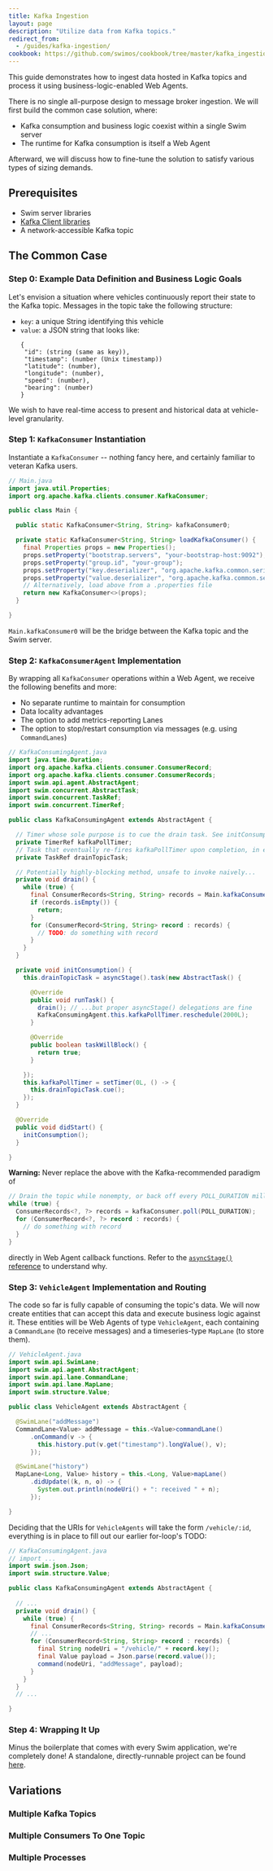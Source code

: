 ```yaml
---
title: Kafka Ingestion
layout: page
description: "Utilize data from Kafka topics."
redirect_from:
  - /guides/kafka-ingestion/
cookbook: https://github.com/swimos/cookbook/tree/master/kafka_ingestion
---
```


This guide demonstrates how to ingest data hosted in Kafka topics and process it using business-logic-enabled Web Agents.

There is no single all-purpose design to message broker ingestion. We will first build the common case solution, where:

- Kafka consumption and business logic coexist within a single Swim server
- The runtime for Kafka consumption is itself a Web Agent

Afterward, we will discuss how to fine-tune the solution to satisfy various types of sizing demands.

## Prerequisites

- Swim server libraries
- [Kafka Client libraries](https://mvnrepository.com/artifact/org.apache.kafka/kafka-clients)
- A network-accessible Kafka topic

## The Common Case

### Step 0: Example Data Definition and Business Logic Goals

Let's envision a situation where vehicles continuously report their state to the Kafka topic. Messages in the topic take the following structure:

- `key`: a unique String identifying this vehicle
- `value`: a JSON string that looks like:
   ```
   {
    "id": (string (same as key)),
    "timestamp": (number (Unix timestamp))
    "latitude": (number),
    "longitude": (number),
    "speed": (number),
    "bearing": (number)
   }
   ```

We wish to have real-time access to present and historical data at vehicle-level granularity.

### Step 1: `KafkaConsumer` Instantiation

Instantiate a `KafkaConsumer` -- nothing fancy here, and certainly familiar to veteran Kafka users.

```java
// Main.java
import java.util.Properties;
import org.apache.kafka.clients.consumer.KafkaConsumer;

public class Main {

  public static KafkaConsumer<String, String> kafkaConsumer0;

  private static KafkaConsumer<String, String> loadKafkaConsumer() {
    final Properties props = new Properties();
    props.setProperty("bootstrap.servers", "your-bootstrap-host:9092");
    props.setProperty("group.id", "your-group");
    props.setProperty("key.deserializer", "org.apache.kafka.common.serialization.StringDeserializer");
    props.setProperty("value.deserializer", "org.apache.kafka.common.serialization.StringDeserializer");
    // Alternatively, load above from a .properties file
    return new KafkaConsumer<>(props);
  }

}
```

`Main.kafkaConsumer0` will be the bridge between the Kafka topic and the Swim server.

### Step 2: `KafkaConsumerAgent` Implementation

By wrapping all `KafkaConsumer` operations within a Web Agent, we receive the following benefits and more:

- No separate runtime to maintain for consumption
- Data locality advantages
- The option to add metrics-reporting Lanes
- The option to stop/restart consumption via messages (e.g. using `CommandLanes`)

```java
// KafkaConsumingAgent.java
import java.time.Duration;
import org.apache.kafka.clients.consumer.ConsumerRecord;
import org.apache.kafka.clients.consumer.ConsumerRecords;
import swim.api.agent.AbstractAgent;
import swim.concurrent.AbstractTask;
import swim.concurrent.TaskRef;
import swim.concurrent.TimerRef;

public class KafkaConsumingAgent extends AbstractAgent {

  // Timer whose sole purpose is to cue the drain task. See initConsumption().
  private TimerRef kafkaPollTimer;
  // Task that eventually re-fires kafkaPollTimer upon completion, in effect re-cueing itself.
  private TaskRef drainTopicTask;

  // Potentially highly-blocking method, unsafe to invoke naively...
  private void drain() {
    while (true) {
      final ConsumerRecords<String, String> records = Main.kafkaConsumer0.poll(Duration.ofMillis(100));
      if (records.isEmpty()) {
        return;
      }
      for (ConsumerRecord<String, String> record : records) {
        // TODO: do something with record
      }
    }
  }

  private void initConsumption() {
    this.drainTopicTask = asyncStage().task(new AbstractTask() {

      @Override
      public void runTask() {
        drain(); // ...but proper asyncStage() delegations are fine
        KafkaConsumingAgent.this.kafkaPollTimer.reschedule(2000L);
      }

      @Override
      public boolean taskWillBlock() {
        return true;
      }

    });
    this.kafkaPollTimer = setTimer(0L, () -> {
      this.drainTopicTask.cue();
    });
  }

  @Override
  public void didStart() {
    initConsumption();
  }

}
```

**Warning:** Never replace the above with the Kafka-recommended paradigm of

```java
// Drain the topic while nonempty, or back off every POLL_DURATION milliseconds
while (true) {
  ConsumerRecords<?, ?> records = kafkaConsumer.poll(POLL_DURATION);
  for (ConsumerRecord<?, ?> record : records) {
    // do something with record
  }
}
```
directly in Web Agent callback functions. Refer to the [`asyncStage()` reference](/FIXME) to understand why.

### Step 3: `VehicleAgent` Implementation and Routing

The code so far is fully capable of consuming the topic's data. We will now create entities that can accept this data and execute business logic against it. These entities will be Web Agents of type `VehicleAgent`, each containing a `CommandLane` (to receive messages) and a timeseries-type `MapLane` (to store them).

```java
// VehicleAgent.java
import swim.api.SwimLane;
import swim.api.agent.AbstractAgent;
import swim.api.lane.CommandLane;
import swim.api.lane.MapLane;
import swim.structure.Value;

public class VehicleAgent extends AbstractAgent {

  @SwimLane("addMessage")
  CommandLane<Value> addMessage = this.<Value>commandLane()
      .onCommand(v -> {
        this.history.put(v.get("timestamp").longValue(), v);
      });

  @SwimLane("history")
  MapLane<Long, Value> history = this.<Long, Value>mapLane()
      .didUpdate((k, n, o) -> {
        System.out.println(nodeUri() + ": received " + n);
      });

}
```

Deciding that the URIs for `VehicleAgents` will take the form `/vehicle/:id`, everything is in place to fill out our earlier for-loop's TODO:

```java
// KafkaConsumingAgent.java
// import ...
import swim.json.Json;
import swim.structure.Value;

public class KafkaConsumingAgent extends AbstractAgent {
  
  // ...
  private void drain() {
    while (true) {
      final ConsumerRecords<String, String> records = Main.kafkaConsumer0.poll(Duration.ofMillis(100));
      // ...
      for (ConsumerRecord<String, String> record : records) {
        final String nodeUri = "/vehicle/" + record.key();
        final Value payload = Json.parse(record.value());
        command(nodeUri, "addMessage", payload);
      }
    }
  }
  // ...

}
```

### Step 4: Wrapping It Up

Minus the boilerplate that comes with every Swim application, we're completely done! A standalone, directly-runnable project can be found [here](/FIXME).

## Variations

### Multiple Kafka Topics

### Multiple Consumers To One Topic

### Multiple Processes
